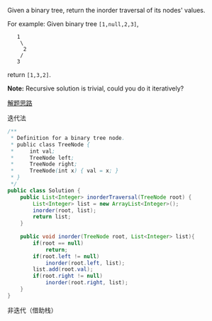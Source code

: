 Given a binary tree, return the inorder traversal of its nodes' values.

For example:
Given binary tree `[1,null,2,3]`,
```
   1
    \
     2
    /
   3
```

return `[1,3,2]`.

**Note:** Recursive solution is trivial, could you do it iteratively?

[解题思路](http://www.cnblogs.com/grandyang/p/4297300.html)

迭代法

```java
/**
 * Definition for a binary tree node.
 * public class TreeNode {
 *     int val;
 *     TreeNode left;
 *     TreeNode right;
 *     TreeNode(int x) { val = x; }
 * }
 */
public class Solution {
    public List<Integer> inorderTraversal(TreeNode root) {
        List<Integer> list = new ArrayList<Integer>();
        inorder(root, list);
        return list;
    }
    
    public void inorder(TreeNode root, List<Integer> list){
        if(root == null)
            return;
        if(root.left != null)
            inorder(root.left, list);
        list.add(root.val);
        if(root.right != null)
            inorder(root.right, list);
    }
}
```


非迭代（借助栈）
